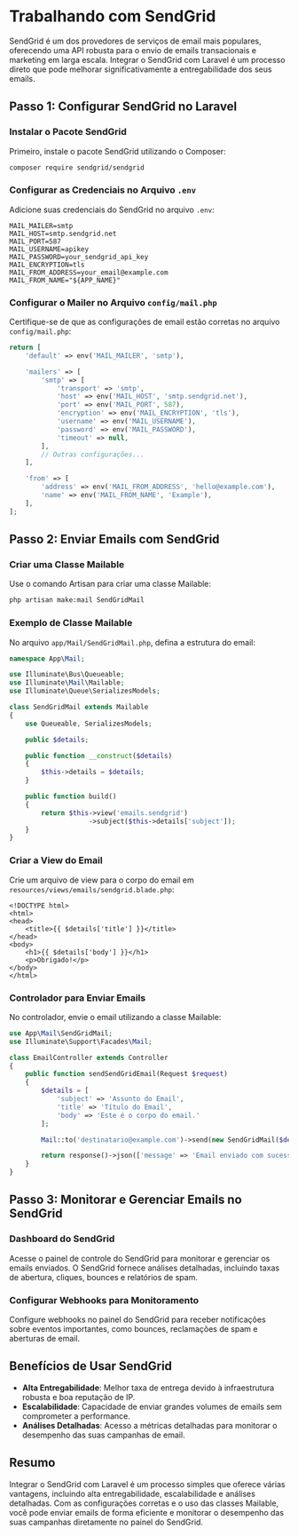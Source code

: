 # Trabalhando com SendGrid

SendGrid é um dos provedores de serviços de email mais populares, oferecendo uma API robusta para o envio de emails transacionais e marketing em larga escala. Integrar o SendGrid com Laravel é um processo direto que pode melhorar significativamente a entregabilidade dos seus emails.

## Passo 1: Configurar SendGrid no Laravel

### Instalar o Pacote SendGrid

Primeiro, instale o pacote SendGrid utilizando o Composer:

```bash
composer require sendgrid/sendgrid
```

### Configurar as Credenciais no Arquivo `.env`

Adicione suas credenciais do SendGrid no arquivo `.env`:

```env
MAIL_MAILER=smtp
MAIL_HOST=smtp.sendgrid.net
MAIL_PORT=587
MAIL_USERNAME=apikey
MAIL_PASSWORD=your_sendgrid_api_key
MAIL_ENCRYPTION=tls
MAIL_FROM_ADDRESS=your_email@example.com
MAIL_FROM_NAME="${APP_NAME}"
```

### Configurar o Mailer no Arquivo `config/mail.php`

Certifique-se de que as configurações de email estão corretas no arquivo `config/mail.php`:

```php
return [
    'default' => env('MAIL_MAILER', 'smtp'),

    'mailers' => [
        'smtp' => [
            'transport' => 'smtp',
            'host' => env('MAIL_HOST', 'smtp.sendgrid.net'),
            'port' => env('MAIL_PORT', 587),
            'encryption' => env('MAIL_ENCRYPTION', 'tls'),
            'username' => env('MAIL_USERNAME'),
            'password' => env('MAIL_PASSWORD'),
            'timeout' => null,
        ],
        // Outras configurações...
    ],

    'from' => [
        'address' => env('MAIL_FROM_ADDRESS', 'hello@example.com'),
        'name' => env('MAIL_FROM_NAME', 'Example'),
    ],
];
```

## Passo 2: Enviar Emails com SendGrid

### Criar uma Classe Mailable

Use o comando Artisan para criar uma classe Mailable:

```bash
php artisan make:mail SendGridMail
```

### Exemplo de Classe Mailable

No arquivo `app/Mail/SendGridMail.php`, defina a estrutura do email:

```php
namespace App\Mail;

use Illuminate\Bus\Queueable;
use Illuminate\Mail\Mailable;
use Illuminate\Queue\SerializesModels;

class SendGridMail extends Mailable
{
    use Queueable, SerializesModels;

    public $details;

    public function __construct($details)
    {
        $this->details = $details;
    }

    public function build()
    {
        return $this->view('emails.sendgrid')
                    ->subject($this->details['subject']);
    }
}
```

### Criar a View do Email

Crie um arquivo de view para o corpo do email em `resources/views/emails/sendgrid.blade.php`:

```blade
<!DOCTYPE html>
<html>
<head>
    <title>{{ $details['title'] }}</title>
</head>
<body>
    <h1>{{ $details['body'] }}</h1>
    <p>Obrigado!</p>
</body>
</html>
```

### Controlador para Enviar Emails

No controlador, envie o email utilizando a classe Mailable:

```php
use App\Mail\SendGridMail;
use Illuminate\Support\Facades\Mail;

class EmailController extends Controller
{
    public function sendSendGridEmail(Request $request)
    {
        $details = [
            'subject' => 'Assunto do Email',
            'title' => 'Título do Email',
            'body' => 'Este é o corpo do email.'
        ];

        Mail::to('destinatario@example.com')->send(new SendGridMail($details));

        return response()->json(['message' => 'Email enviado com sucesso!']);
    }
}
```

## Passo 3: Monitorar e Gerenciar Emails no SendGrid

### Dashboard do SendGrid

Acesse o painel de controle do SendGrid para monitorar e gerenciar os emails enviados. O SendGrid fornece análises detalhadas, incluindo taxas de abertura, cliques, bounces e relatórios de spam.

### Configurar Webhooks para Monitoramento

Configure webhooks no painel do SendGrid para receber notificações sobre eventos importantes, como bounces, reclamações de spam e aberturas de email.

## Benefícios de Usar SendGrid

- **Alta Entregabilidade**: Melhor taxa de entrega devido à infraestrutura robusta e boa reputação de IP.
- **Escalabilidade**: Capacidade de enviar grandes volumes de emails sem comprometer a performance.
- **Análises Detalhadas**: Acesso a métricas detalhadas para monitorar o desempenho das suas campanhas de email.

## Resumo

Integrar o SendGrid com Laravel é um processo simples que oferece várias vantagens, incluindo alta entregabilidade, escalabilidade e análises detalhadas. Com as configurações corretas e o uso das classes Mailable, você pode enviar emails de forma eficiente e monitorar o desempenho das suas campanhas diretamente no painel do SendGrid.
